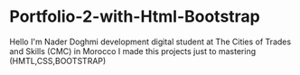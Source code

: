 # Portfolio-2-with-Html-Bootstrap
Hello I'm Nader Doghmi development digital student at The Cities of Trades and Skills (CMC) in Morocco
I made this projects just to mastering (HMTL,CSS,BOOTSTRAP) 
